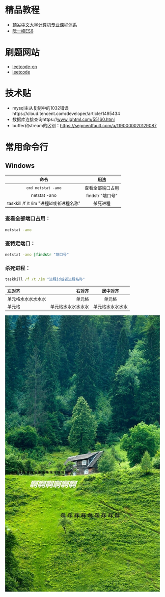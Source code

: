 
# 精品教程
- [顶尖中文大学计算机专业课程体系](https://study.163.com/curricula/cs.htm) 
- [阮一峰ES6](http://es6.ruanyifeng.com/)
# 刷题网站
- [leetcode-cn](https://leetcode-cn.com)  
- [leetcode](https://leetcode.com)
# 技术贴
- mysql主从复制中的1032错误https://cloud.tencent.com/developer/article/1495434  
- 数据库连接查询https://www.jqhtml.com/55160.html  
- buffer和stream的区别：https://segmentfault.com/a/1190000020129087


# 常用命令行
## Windows
| 命令 | 用法 |
| :-----: | :----: |
| ``` cmd netstat -ano ``` | 查看全部端口占用 |
| netstat -ano |findstr "端口号" | 查特定端口 |
| taskkill /f /t /im "进程id或者进程名称" | 杀死进程 |
### 查看全部端口占用：
```cmd
netstat -ano
```
### 查特定端口：
```cmd
netstat -ano |findstr "端口号"
```
### 杀死进程：
``` cmd
taskkill /f /t /im "进程id或者进程名称"
```
| 左对齐 | 右对齐 | 居中对齐 |
| :-----| ----: | :----: |
| 单元格水水水水水水 | 单元格 | 单元格 |
| 单元格 | 单元格水水水水水水 | 单元格水水水水水 |


![000](https://raw.githubusercontent.com/li-ty/Note/master/image/0.jpg)
